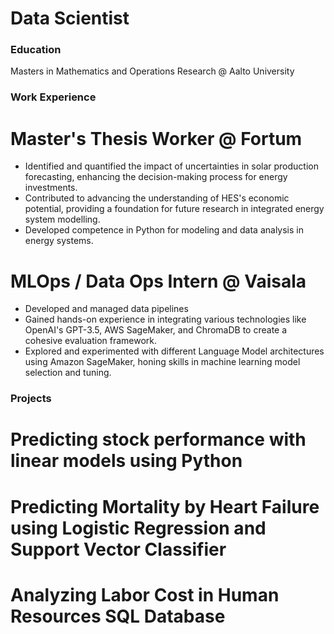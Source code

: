 # Data Scientist

### Education
Masters in Mathematics and Operations Research @ Aalto University

### Work Experience 
# Master's Thesis Worker @ Fortum
- Identified and quantified the impact of uncertainties in solar
production forecasting, enhancing the decision-making process
for energy investments.
- Contributed to advancing the understanding of HES's economic
potential, providing a foundation for future research in
integrated energy system modelling.
- Developed competence in
Python for modeling and data analysis in energy systems.

# MLOps / Data Ops Intern @ Vaisala
- Developed and managed data pipelines
- Gained hands-on experience in integrating various technologies
like OpenAI's GPT-3.5, AWS SageMaker, and ChromaDB to
create a cohesive evaluation framework.
- Explored and experimented with different Language Model
architectures using Amazon SageMaker, honing skills in machine
learning model selection and tuning.

### Projects
# Predicting stock performance with linear models using Python
# Predicting Mortality by Heart Failure using Logistic Regression and Support Vector Classifier
# Analyzing Labor Cost in Human Resources SQL Database
